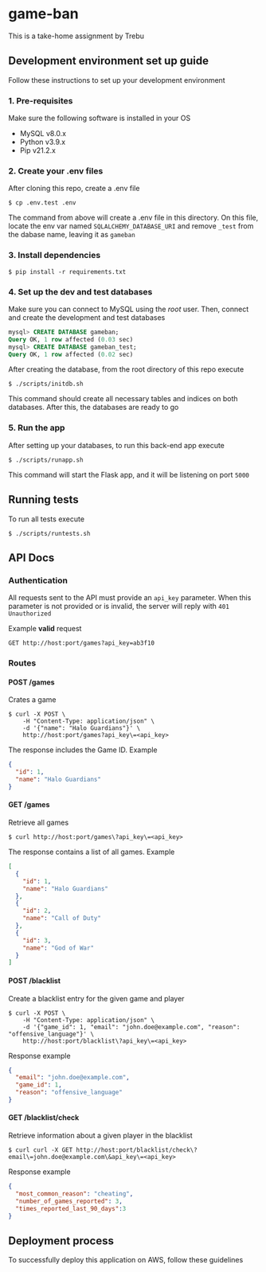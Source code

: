 # game-ban
This is a take-home assignment by Trebu

## Development environment set up guide
Follow these instructions to set up your development environment

### 1. Pre-requisites
Make sure the following software is installed in your OS

- MySQL v8.0.x
- Python v3.9.x
- Pip v21.2.x

### 2. Create your .env files
After cloning this repo, create a .env file
```commandline
$ cp .env.test .env
```
The command from above will create a .env file in this directory. On this file, locate the env var named `SQLALCHEMY_DATABASE_URI` and remove `_test` from the dabase name, leaving it as `gameban`

### 3. Install dependencies
```commandline
$ pip install -r requirements.txt
```

### 4. Set up the dev and test databases
Make sure you can connect to MySQL using the *root* user. Then, connect and create the development and test databases
```sql
mysql> CREATE DATABASE gameban;
Query OK, 1 row affected (0.03 sec)
mysql> CREATE DATABASE gameban_test;
Query OK, 1 row affected (0.02 sec)
```

After creating the database, from the root directory of this repo execute
```commandline
$ ./scripts/initdb.sh
```
This command should create all necessary tables and indices on both databases. After this, the databases are ready to go

### 5. Run the app
After setting up your databases, to run this back-end app execute
```commandline
$ ./scripts/runapp.sh
```
This command will start the Flask app, and it will be listening on port `5000`

## Running tests
To run all tests execute
```commandline
$ ./scripts/runtests.sh
```

## API Docs

### Authentication

All requests sent to the API must provide an `api_key` parameter. When this parameter is not provided or is invalid, the server will reply with `401 Unauthorized`

Example **valid** request
```
GET http://host:port/games?api_key=ab3f10
```

### Routes

#### POST /games
Crates a game
```commandline
$ curl -X POST \
    -H "Content-Type: application/json" \
    -d '{"name": "Halo Guardians"}' \
    http://host:port/games?api_key\=<api_key>
```
The response includes the Game ID. Example
```json
{
  "id": 1,
  "name": "Halo Guardians"
}
```

#### GET /games
Retrieve all games
```commandline
$ curl http://host:port/games\?api_key\=<api_key>
```
The response contains a list of all games. Example
```json
[
  {
    "id": 1,
    "name": "Halo Guardians"
  },
  {
    "id": 2,
    "name": "Call of Duty"
  },
  { 
    "id": 3,
    "name": "God of War"
  }
]
```

#### POST /blacklist
Create a blacklist entry for the given game and player
```commandline
$ curl -X POST \
    -H "Content-Type: application/json" \
    -d '{"game_id": 1, "email": "john.doe@example.com", "reason": "offensive_language"}' \
    http://host:port/blacklist\?api_key\=<api_key>
```
Response example
```json
{
  "email": "john.doe@example.com",
  "game_id": 1,
  "reason": "offensive_language"
}
```

#### GET /blacklist/check
Retrieve information about a given player in the blacklist
```commandline
$ curl curl -X GET http://host:port/blacklist/check\?email\=john.doe@example.com\&api_key\=<api_key>
```
Response example
```json
{
  "most_common_reason": "cheating",
  "number_of_games_reported": 3,
  "times_reported_last_90_days":3
}
```

## Deployment process
To successfully deploy this application on AWS, follow these guidelines
